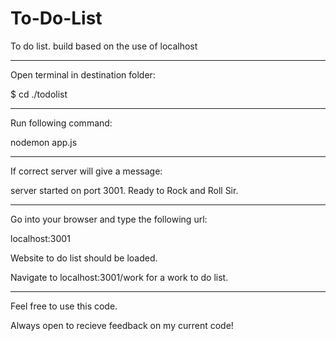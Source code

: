 # To-Do-List
To do list. build based on the use of localhost
___________________________________________________

Open terminal in destination folder: 

$ cd ./todolist

___________________________________________________

Run following command:

nodemon app.js 

___________________________________________________

If correct server will give a message:

server started on port 3001. Ready to Rock and Roll Sir.

_____________________________________________________

Go into your browser and type the following url:

localhost:3001 

Website to do list should be loaded. 

Navigate to localhost:3001/work for a work to do list.

_____________________________________________________

Feel free to use this code. 

Always open to recieve feedback on my current code! 
